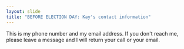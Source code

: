 ```yaml
---
layout: slide
title: "BEFORE ELECTION DAY: Kay's contact information"
---
```


This is my phone number and my email address. If you don&#39;t reach me, please leave a message and I will return your call or your email.

